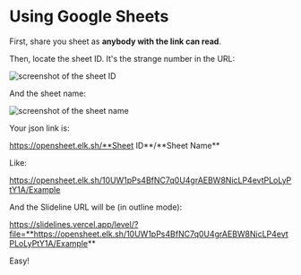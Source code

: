 # Using Google Sheets

First, share you sheet as **anybody with the link can read**.

Then, locate the sheet ID. It's the strange number in the URL:

![screenshot of the sheet ID](https://slidelines.vercel.app/level/sheetnumber.png "Sheet ID")

And the sheet name:

![screenshot of the sheet name](https://slidelines.vercel.app/level/sheetname.png "Sheet name")

Your json link is:

https://opensheet.elk.sh/**Sheet ID**/**Sheet Name\*\*

Like:

https://opensheet.elk.sh/10UW1pPs4BfNC7q0U4grAEBW8NicLP4evtPLoLyPtY1A/Example

And the Slideline URL will be (in outline mode):

https://slidelines.vercel.app/level/?file=**https://opensheet.elk.sh/10UW1pPs4BfNC7q0U4grAEBW8NicLP4evtPLoLyPtY1A/Example**

Easy!
